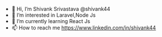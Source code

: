 - 👋 Hi, I’m Shivank Srivastava @shivank44
- 👀 I’m interested in Laravel,Node Js
- 🌱 I’m currently learning React Js
- 📫 How to reach me https://www.linkedin.com/in/shivank44

<!---
shivank44/shivank44 is a ✨ special ✨ repository because its `README.md` (this file) appears on your GitHub profile.
You can click the Preview link to take a look at your changes.
--->
